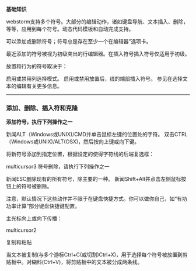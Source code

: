 **基础知识**

webstorm支持多个符号。大部分的编辑动作，诸如键盘导航、文本插入、删除，等等，应用到每个符号。动态代码模板和自动完成支持。

可以添加或删除符号；符号总是存在至少一个在编辑器”选项卡。

最近添加的符号被视为初级突出的行编辑器。在插入符号插入符号仅适用于初级。

放置和行为的符号取决于：

启用或禁用列选择模式。
启用或禁用放置后，线的端部插入符号。
参见在选择文本的编辑有关更多信息。

* * * * *

### 添加、删除、插入符和克隆

**添加符号，执行下列操作之一**

新闻ALT（Windows或UNIX)/CMD并单击鼠标左键的位置处的字符。
双击CTRL（Windows或UNIX)/ALT(OSX)，然后按向上键或向下键。

将新符号添加到指定位置，根据设定的使得字符线的后端复选框：

multicursor3
符号删除，请执行下列操作之一

新闻ESC删除现有的所有符号，除主要的一种。
新闻Shift+Alt并点击左侧鼠标按钮上的符号被删除。

注意，默认情况下这些动作并不限于在键盘快捷方式。你可以做你自己，如“有功功率计算”部分键盘快捷键配置。

主光标向上或向下传播：

multicursor2

复制和粘贴

当文本被复制(与多个游标Ctrl+C(或切割)Ctrl+X)，用于选择每个符号被放置到剪贴板中。对糊料(Ctrl+V)，将剪贴板中的文本被分成两条线。